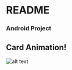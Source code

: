 # README #

### Android Project ###
## Card Animation! ##

![alt text](https://bytebucket.org/ithoon/android-ithoon-card-animation-source/raw/c2061b287cae5d5f716084a10bc4275ef0d7b0d1/preview.gif)
